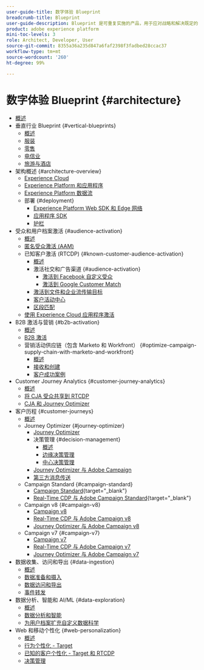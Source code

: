 ```yaml
---
user-guide-title: 数字体验 Blueprint
breadcrumb-title: Blueprint
user-guide-description: Blueprint 是可重复实施的产品，用于应对战略和解决既定的业务问题，并包含架构图、技术注意事项和相关文档链接。
product: adobe experience platform
mini-toc-levels: 3
role: Architect, Developer, User
source-git-commit: 8355a36a235d847a6faf2398f3fadbed28ccac37
workflow-type: tm+mt
source-wordcount: '260'
ht-degree: 99%

---
```



# 数字体验 Blueprint {#architecture}

+ [概述](/help/blueprints/overview.md)
+ 垂直行业 Blueprint {#vertical-blueprints}
   + [概述](/help/blueprints/vertical-blueprints/overview.md)
   + [服装](/help/blueprints/vertical-blueprints/apparel.md)
   + [零售](/help/blueprints/vertical-blueprints/retail.md)
   + [电信业](/help/blueprints/vertical-blueprints/telecommunications.md)
   + [旅游与酒店](/help/blueprints/vertical-blueprints/travel-hospitality.md)
+ 架构概述 {#architecture-overview}
   + [Experience Cloud](/help/blueprints/experience-platform/experience-cloud.md)
   + [Experience Platform 和应用程序](/help/blueprints/experience-platform/platform-applications.md)
   + [Experience Platform 数据流](/help/blueprints/experience-platform/platform-data-flow.md)
   + 部署 {#deployment}
      + [Experience Platform Web SDK 和 Edge 网络](/help/blueprints/experience-platform/deployment/websdk.md)
      + [应用程序 SDK](/help/blueprints/experience-platform/deployment/appsdk.md)
      + [护栏](/help/blueprints/experience-platform/deployment/guardrails.md)
+ 受众和用户档案激活 {#audience-activation}
   + [概述](/help/blueprints/audience-activation/overview.md)
   + [匿名受众激活       (AAM)](/help/blueprints/audience-activation/anonymous.md)
   + 已知客户激活 (RTCDP) {#known-customer-audience-activation}
      + [概述](/help/blueprints/audience-activation/known.md)
      + 激活社交和广告渠道 {#audience-activation}
         + [激活到 Facebook 自定义受众](/help/blueprints/audience-activation/destinations/facebook.md)
         + [激活到 Google Customer Match](/help/blueprints/audience-activation/destinations/gcm.md)
      + [激活到文件和企业流传输目标](/help/blueprints/audience-activation/enterprise-destinations.md)
      + [客户活动中心](/help/blueprints/audience-activation/customer-activity.md)
      + [区段匹配](/help/blueprints/audience-activation/segment-match.md)
   + [使用 Experience Cloud 应用程序激活](/help/blueprints/audience-activation/platform-and-applications.md)
+ B2B 激活与营销 {#b2b-activation}
   + [概述](/help/blueprints/b2b/overview.md)
   + [B2B 激活](/help/blueprints/b2b/b2bactivation.md)
   + 营销活动供应链（包含 Marketo 和 Workfront） {#optimize-campaign-supply-chain-with-marketo-and-workfront}
      + [概述](/help/blueprints/b2b/campaign-supply-chain/overview.md)
      + [接收和创建](/help/blueprints/b2b/campaign-supply-chain/intake-and-create.md)
      + [客户成功案例](/help/blueprints/b2b/campaign-supply-chain/customer-success-stories.md)
+ Customer Journey Analytics {#customer-journey-analytics}
   + [概述](/help/blueprints/customer-journey-analytics/overview.md)
   + [将 CJA 受众共享到 RTCDP](/help/blueprints/customer-journey-analytics/cja-rtcdp.md)
   + [CJA 和 Journey Optimizer](/help/blueprints/customer-journey-analytics/cja-ajo.md)
+ 客户历程 {#customer-journeys}
   + [概述](/help/blueprints/customer-journeys/overview.md)
   + Journey Optimizer {#journey-optimizer}
      + [Journey Optimizer](/help/blueprints/customer-journeys/journey-optimizer.md)
      + 决策管理 {#decision-management}
         + [概述](/help/blueprints/customer-journeys/decision_management/decision-management-overview.md)
         + [边缘决策管理](/help/blueprints/customer-journeys/decision_management/decision-management-edge.md)
         + [中心决策管理](/help/blueprints/customer-journeys/decision_management/decision-management-hub.md)
      + [Journey Optimizer 与 Adobe Campaign  ](/help/blueprints/customer-journeys/ajo-and-campaign.md)
      + [第三方消息传送](/help/blueprints/customer-journeys/3rd-party-messaging.md)
   + Campaign Standard {#campaign-standard}
      + [Campaign Standard](https://experienceleague.adobe.com/docs/campaign-standard.html?lang=zh-Hans){target="_blank"}
      + [Real-Time CDP 与 Adobe Campaign Standard](https://experienceleague.adobe.com/docs/campaign-standard/using/integrating-with-adobe-cloud/adobe-experience-platform/aep-sources-destinations/get-started-sources-destinations.html?lang=zh-Hans){target="_blank"}
   + Campaign v8 {#campaign-v8}
      + [Campaign v8](/help/blueprints/customer-journeys/campaign-v8.md)
      + [Real-Time CDP 与 Adobe Campaign v8](/help/blueprints/customer-journeys/rtcdp-and-campaign-v8.md)
      + [Journey Optimizer 与 Adobe Campaign v8](/help/blueprints/customer-journeys/ajo-and-campaign-v8.md)
   + Campaign v7 {#campaign-v7}
      + [Campaign v7](/help/blueprints/customer-journeys/campaign-v7.md)
      + [Real-Time CDP 与 Adobe Campaign     v7](/help/blueprints/customer-journeys/rtcdp-and-campaign.md)
      + [Journey Optimizer 与 Adobe Campaign v7](/help/blueprints/customer-journeys/ajo-and-campaign-v7.md)
+ 数据收集、访问和导出 {#data-ingestion}
   + [概述](/help/blueprints/data-ingestion/overview.md)
   + [数据准备和摄入](/help/blueprints/data-ingestion/ingestion.md)
   + [数据访问和导出](/help/blueprints/data-ingestion/egress.md)
   + [事件转发](/help/blueprints/data-ingestion/server-side-collection.md)
+ 数据分析、智能和 AI/ML {#data-exploration}
   + [概述](/help/blueprints/data-insights/overview.md)
   + [数据分析和智能](/help/blueprints/data-insights/analysis.md)
   + [为用户档案扩充自定义数据科学](/help/blueprints/data-insights/data-science.md)
+ Web 和移动个性化 {#web-personalization}
   + [概述](/help/blueprints/web-personalization/overview.md)
   + [行为个性化       - Target](/help/blueprints/web-personalization/behavioral.md)
   + [已知的客户个性化 - Target 和 RTCDP](/help/blueprints/web-personalization/known-personalization.md)
   + [决策管理](/help/blueprints/web-personalization/decision-management-edge.md)
